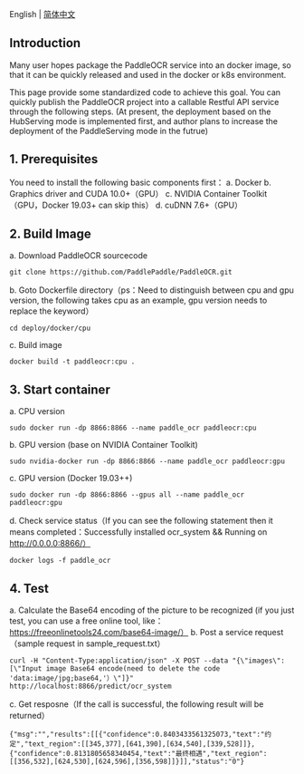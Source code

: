 English | [简体中文](README_cn.md)

## Introduction
Many user hopes package the PaddleOCR service into an docker image, so that it can be quickly released and used in the docker or k8s environment.

This page provide some standardized code to achieve this goal. You can quickly publish the PaddleOCR project into a callable Restful API service through the following steps. (At present, the deployment based on the HubServing mode is implemented first, and author plans to increase the deployment of the PaddleServing mode in the futrue)

## 1. Prerequisites

You need to install the following basic components first：
a. Docker
b. Graphics driver and CUDA 10.0+（GPU）
c. NVIDIA Container Toolkit（GPU，Docker 19.03+ can skip this）
d. cuDNN 7.6+（GPU）

## 2. Build Image
a. Download PaddleOCR sourcecode
```
git clone https://github.com/PaddlePaddle/PaddleOCR.git
```
b. Goto Dockerfile directory（ps：Need to distinguish between cpu and gpu version, the following takes cpu as an example, gpu version needs to replace the keyword）
```
cd deploy/docker/cpu
```
c. Build image
```
docker build -t paddleocr:cpu .
```

## 3. Start container
a. CPU version
```
sudo docker run -dp 8866:8866 --name paddle_ocr paddleocr:cpu
```
b. GPU version (base on NVIDIA Container Toolkit)
```
sudo nvidia-docker run -dp 8866:8866 --name paddle_ocr paddleocr:gpu
```
c. GPU version (Docker 19.03++)
```
sudo docker run -dp 8866:8866 --gpus all --name paddle_ocr paddleocr:gpu
```
d. Check service status（If you can see the following statement then it means completed：Successfully installed ocr_system && Running on http://0.0.0.0:8866/）
```
docker logs -f paddle_ocr
```

## 4. Test
a. Calculate the Base64 encoding of the picture to be recognized (if you just test, you can use a free online tool, like：https://freeonlinetools24.com/base64-image/）
b. Post a service request（sample request in sample_request.txt）

```
curl -H "Content-Type:application/json" -X POST --data "{\"images\": [\"Input image Base64 encode(need to delete the code 'data:image/jpg;base64,'）\"]}" http://localhost:8866/predict/ocr_system
```
c. Get resposne（If the call is successful, the following result will be returned）
```
{"msg":"","results":[[{"confidence":0.8403433561325073,"text":"约定","text_region":[[345,377],[641,390],[634,540],[339,528]]},{"confidence":0.8131805658340454,"text":"最终相遇","text_region":[[356,532],[624,530],[624,596],[356,598]]}]],"status":"0"}
```
